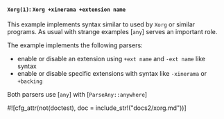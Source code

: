#### `Xorg(1)`: `Xorg +xinerama +extension name`

This example implements syntax similar to used by `Xorg` or similar programs. As usual with
strange examples [`any`] serves an important role.

The example implements the following parsers:

- enable or disable an extension using `+ext name` and `-ext name` like syntax
- enable or disable specific extensions with syntax like `-xinerama` or `+backing`

Both parsers use [`any`] with [`ParseAny::anywhere`]


#![cfg_attr(not(doctest), doc = include_str!("docs2/xorg.md"))]
